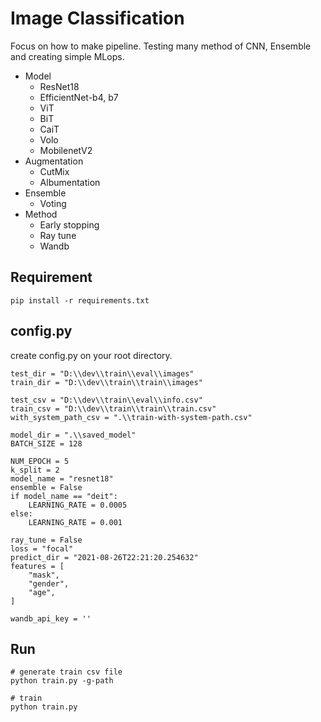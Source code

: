 # Image Classification
Focus on how to make pipeline.
Testing many method of CNN, Ensemble and creating simple MLops.
- Model
    - ResNet18
    - EfficientNet-b4, b7
    - ViT
    - BiT
    - CaiT
    - Volo
    - MobilenetV2
- Augmentation
  - CutMix
  - Albumentation 
- Ensemble
  - Voting 
- Method
  - Early stopping
  - Ray tune
  - Wandb
  
## Requirement
```shell
pip install -r requirements.txt
```

## config.py
create config.py on your root directory.

```
test_dir = "D:\\dev\\train\\eval\\images"
train_dir = "D:\\dev\\train\\train\\images"

test_csv = "D:\\dev\\train\\eval\\info.csv"
train_csv = "D:\\dev\\train\\train\\train.csv"
with_system_path_csv = ".\\train-with-system-path.csv"

model_dir = ".\\saved_model"
BATCH_SIZE = 128

NUM_EPOCH = 5
k_split = 2
model_name = "resnet18"
ensemble = False
if model_name == "deit":
    LEARNING_RATE = 0.0005
else:
    LEARNING_RATE = 0.001

ray_tune = False
loss = "focal"
predict_dir = "2021-08-26T22:21:20.254632"
features = [
    "mask",
    "gender",
    "age",
]

wandb_api_key = ''
```

## Run
```shell
# generate train csv file
python train.py -g-path

# train
python train.py
```